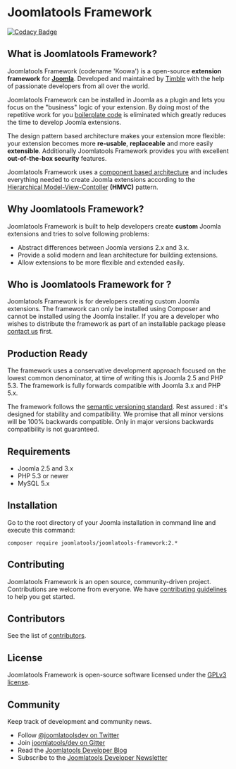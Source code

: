# Joomlatools Framework

[ ![Codacy Badge](https://www.codacy.com/project/badge/c6cc3c05cc7a4d13806602c7647f4476) ](https://www.codacy.com/app/timble/nooku-framework)

## What is Joomlatools Framework?

Joomlatools Framework (codename 'Koowa') is a open-source **extension framework** for **[Joomla](http://www.joomla.org)**. Developed and maintained by [Timble](http://timble.net) with the help of passionate developers from all over the world.

Joomlatools Framework can be installed in Joomla as a plugin and lets you focus on the "business" logic of your extension. By doing most of the repetitive work for you [boilerplate code][boilerplate] is eliminated which greatly reduces the time
to develop Joomla extensions.

The design pattern based architecture makes your extension more flexible: your extension becomes more **re-usable**,
**replaceable** and more easily **extensible**. Additionally Joomlatools Framework provides you with excellent **out-of-the-box security** features.

Joomlatools Framework uses a [component based architecture](http://en.wikipedia.org/wiki/Component-based_software_engineering)
and includes everything needed to create Joomla extensions according to the [Hierarchical Model-View-Contoller][HMVC]
**(HMVC)** pattern.

## Why Joomlatools Framework?

Joomlatools Framework is built to help developers create **custom** Joomla extensions and tries to solve following problems:

* Abstract differences between Joomla versions 2.x and 3.x.
* Provide a solid modern and lean architecture for building extensions.
* Allow extensions to be more flexible and extended easily.

## Who is Joomlatools Framework for ?

Joomlatools Framework is for developers creating custom Joomla extensions. The framework can only be installed using Composer and cannot be installed using the Joomla installer. If you are a developer who wishes to distribute the framework as part of an installable package please [contact us](http://joomlatools.com/contact/) first.

## Production Ready

The framework uses a conservative development approach focused on the lowest common denominator, at time of writing this
is Joomla 2.5 and PHP 5.3. The framework is fully forwards compatible with Joomla 3.x and PHP 5.x.

The framework follows the [semantic versioning standard](http://semver.org/). Rest assured : it's designed for stability
and compatibility. We promise that all minor versions will be 100% backwards compatible. Only in major versions backwards
compatibility is not guaranteed.

## Requirements

* Joomla 2.5 and 3.x
* PHP 5.3 or newer
* MySQL 5.x

## Installation

Go to the root directory of your Joomla installation in command line and execute this command:

```
composer require joomlatools/joomlatools-framework:2.*
```

## Contributing

Joomlatools Framework is an open source, community-driven project. Contributions are welcome from everyone. 
We have [contributing guidelines](CONTRIBUTING.md) to help you get started.

## Contributors

See the list of [contributors](https://github.com/joomlatools/joomlatools-framework/contributors).

## License

Joomlatools Framework is open-source software licensed under the [GPLv3 license](LICENSE.txt).

## Community

Keep track of development and community news.

* Follow [@joomlatoolsdev on Twitter](https://twitter.com/joomlatoolsdev)
* Join [joomlatools/dev on Gitter](http://gitter.im/joomlatools/dev)
* Read the [Joomlatools Developer Blog](https://www.joomlatools.com/developer/blog/)
* Subscribe to the [Joomlatools Developer Newsletter](https://www.joomlatools.com/developer/newsletter/)

[HMVC]: http://en.wikipedia.org/wiki/Hierarchical_model%E2%80%93view%E2%80%93controller
[boilerplate]: http://en.wikipedia.org/wiki/Boilerplate_code
